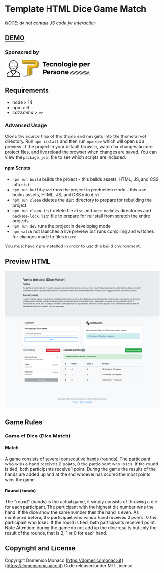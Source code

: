 # Template HTML Dice Game Match 

*NOTE: do not contain JS code for interaction*

## [DEMO](https://domenicomonaco.github.io/dice-game-webpack/)

### Sponsored by
[<img align="left" src="https://github.com/domenicomonaco/minimalist-pugJS-boilerplate/blob/master/src/assets/img/logo.png?raw=true" height="54" />](https://blog.domenicomonaco.it)
 [<img src="https://github.com/domenicomonaco/minimalist-pugjs-boilerplate/blob/master/src/assets/img/tecnologie-per-persone-logo.png?raw=true" height="54" />](https://tecnologieperpersone.it)

 ## Requirements

* node > 14
* npm > 6
* *cazzimma* > ∞

### Advanced Usage

Clone the source files of the theme and navigate into the theme's root directory. Run `npm install` and then run `npm dev` which will open up a preview of the project in your default browser, watch for changes to core project files, and live reload the browser when changes are saved. You can view the `package.json` file to see which scripts are included.

#### npm Scripts
- `npm run build` builds the project - this builds assets, HTML, JS, and CSS into `dist`
- `npm run build-prod` runs the project in production mode - this also builds assets, HTML, JS, and CSS into `dist`
- `npm run clean` deletes the `dist` directory to prepare for rebuilding the project
- `npm run clean-inst` delete the `dist` and `node_modules` directories and `package-lock.json` file to prepare for reinstall from scratch the entire projects
- `npm run dev` runs the project in developing mode
- `npm watch` not launches a live preview but runs compiling and watches for changes made to files in `src`

You must have npm installed in order to use this build environment.

## Preview HTML

![Dice Match HTML preview](preview.png)

## Game Rules

### Game of Dice (Dice Match)
#### Match

A game consists of several consecutive hands (rounds). The participant who wins a hand receives 2 points, 0 the participant who loses. If the round is tied, both participants receive 1 point. During the game the results of the hands are added up and at the end whoever has scored the most points wins the game.

#### Round (hands)
The "round" (hands) is the actual game, it simply consists of throwing a die for each participant. The participant with the highest die number wins the hand. If the dice show the same number then the hand is even. As mentioned before, the participant who wins a hand receives 2 points, 0 the participant who loses. If the round is tied, both participants receive 1 point. Note Attention: during the game do not add up the dice results but only the result of the rounds, that is 2, 1 or 0 for each hand.

## Copyright and License

Copyright
Domenico Monaco [https://domenicomonaco.it](https://domenicomonaco.it) Code released under MIT License
